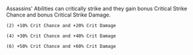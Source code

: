 Assassins' Abilities can critically strike and they gain bonus Critical Strike Chance and bonus Critical Strike Damage.

	(2) +10% Crit Chance and +20% Crit Damage

	(4) +30% Crit Chance and +40% Crit Damage

	(6) +50% Crit Chance and +60% Crit Damage